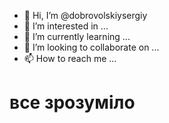 - 👋 Hi, I’m @dobrovolskiysergiy
- 👀 I’m interested in ...
- 🌱 I’m currently learning ...
- 💞️ I’m looking to collaborate on ...
- 📫 How to reach me ...

<!---
dobrovolskiysergiy/dobrovolskiysergiy is a ✨ special ✨ repository because its `README.md` (this file) appears on your GitHub profile.
You can click the Preview link to take a look at your changes.
--->
# все зрозуміло
